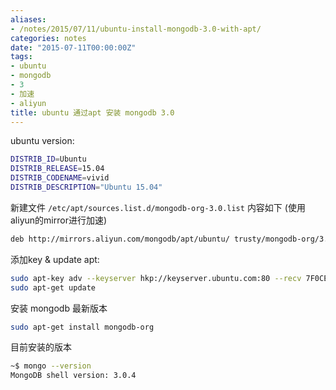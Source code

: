 ```yaml
---
aliases:
- /notes/2015/07/11/ubuntu-install-mongodb-3.0-with-apt/
categories: notes
date: "2015-07-11T00:00:00Z"
tags:
- ubuntu
- mongodb
- 3
- 加速
- aliyun
title: ubuntu 通过apt 安装 mongodb 3.0
---
```


ubuntu version:

<!--more-->

```bash
DISTRIB_ID=Ubuntu
DISTRIB_RELEASE=15.04
DISTRIB_CODENAME=vivid
DISTRIB_DESCRIPTION="Ubuntu 15.04"
```



新建文件 `/etc/apt/sources.list.d/mongodb-org-3.0.list` 内容如下 (使用aliyun的mirror进行加速)

```bash
deb http://mirrors.aliyun.com/mongodb/apt/ubuntu/ trusty/mongodb-org/3.0 multiverse
```


添加key & update apt:

```bash
sudo apt-key adv --keyserver hkp://keyserver.ubuntu.com:80 --recv 7F0CEB10
sudo apt-get update
```


安装 mongodb 最新版本

```bash
sudo apt-get install mongodb-org
```

目前安装的版本
```bash
~$ mongo --version
MongoDB shell version: 3.0.4
```
